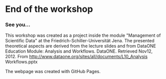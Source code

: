 # End of the workshop

### See you...

This workshop was created as a project inside the module "Management of Scientific Data" at the Friedrich-Schiller-Universität Jena.
The presented theoretical aspects are derived from the lecture slides and from DataONE Education Module: Analysis and Workflows. DataONE. Retrieved Nov12, 2012. From http://www.dataone.org/sites/all/documents/L10_Analysis Workflows.pptx

The webpage was created with GitHub Pages.
